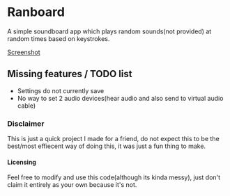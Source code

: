 
# Ranboard

A simple soundboard app which plays random sounds(not provided) at random times based on keystrokes.

[Screenshot](screenshot.png)

## Missing features / TODO list

- Settings do not currently save
- No way to set 2 audio devices(hear audio and also send to virtual audio cable)

### Disclaimer

This is just a quick project I made for a friend, do not expect this to be the best/most effiecent way of doing this, it was just a fun thing to make.

#### Licensing

Feel free to modify and use this code(although its kinda messy), just don't claim it entirely as your own because it's not.